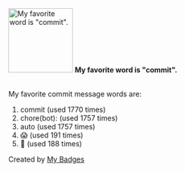 <img src="https://my-badges.github.io/my-badges/favorite-word.png" alt="My favorite word is &quot;commit&quot;." title="My favorite word is &quot;commit&quot;." width="128">
<strong>My favorite word is &quot;commit&quot;.</strong>
<br><br>

My favorite commit message words are:

1. commit (used 1770 times)
2. chore(bot): (used 1757 times)
3. auto (used 1757 times)
4. 😱 (used 191 times)
5. 👻 (used 188 times)


Created by <a href="https://github.com/my-badges/my-badges">My Badges</a>